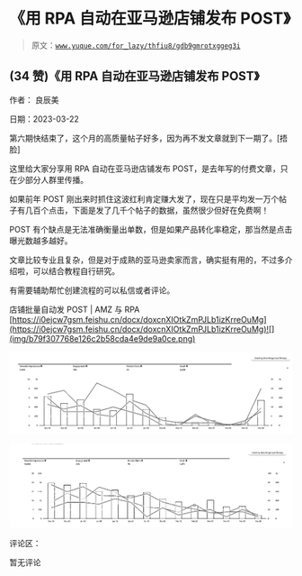 # 《用 RPA 自动在亚马逊店铺发布 POST》

> 原文：[`www.yuque.com/for_lazy/thfiu8/gdb9gmrotxggeg3i`](https://www.yuque.com/for_lazy/thfiu8/gdb9gmrotxggeg3i)



## (34 赞)《用 RPA 自动在亚马逊店铺发布 POST》 

作者： 良辰美 

日期：2023-03-22 

第六期快结束了，这个月的高质量帖子好多，因为再不发文章就到下一期了。[捂脸] 

这里给大家分享用 RPA 自动在亚马逊店铺发布 POST，是去年写的付费文章，只在少部分人群里传播。 

如果前年 POST 刚出来时抓住这波红利肯定赚大发了，现在只是平均发一万个帖子有几百个点击，下面是发了几千个帖子的数据，虽然很少但好在免费啊！ 

POST 有个缺点是无法准确衡量出单数，但是如果产品转化率稳定，那当然是点击曝光数越多越好。 

文章比较专业且复杂，但是对于成熟的亚马逊卖家而言，确实挺有用的，不过多介绍啦，可以结合教程自行研究。 

有需要辅助帮忙创建流程的可以私信或者评论。 

店铺批量自动发 POST | AMZ 与 RPA [https://i0ejcw7gsm.feishu.cn/docx/doxcnXIOtkZmPJLb1izKrreOuMg](https://i0ejcw7gsm.feishu.cn/docx/doxcnXIOtkZmPJLb1izKrreOuMg)![](img/b79f307768e126c2b58cda4e9de9a0ce.png)  

![](img/12a94eabe69cc34efc979af4797dd720.png)  

![](img/293a70109528ef660b06806102f5d8af.png)  

评论区： 

暂无评论